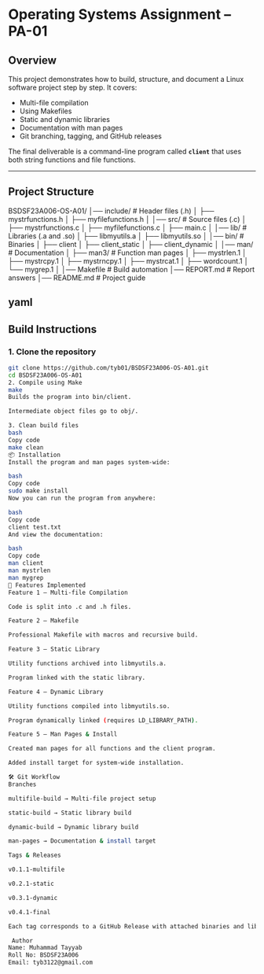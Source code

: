 # Operating Systems Assignment – PA-01  

## Overview  
This project demonstrates how to build, structure, and document a Linux software project step by step. It covers:  
- Multi-file compilation  
- Using Makefiles  
- Static and dynamic libraries  
- Documentation with man pages  
- Git branching, tagging, and GitHub releases  

The final deliverable is a command-line program called **`client`** that uses both string functions and file functions.  

---

##  Project Structure  

BSDSF23A006-OS-A01/
│── include/ # Header files (.h)
│ ├── mystrfunctions.h
│ ├── myfilefunctions.h
│
│── src/ # Source files (.c)
│ ├── mystrfunctions.c
│ ├── myfilefunctions.c
│ ├── main.c
│
│── lib/ # Libraries (.a and .so)
│ ├── libmyutils.a
│ ├── libmyutils.so
│
│── bin/ # Binaries
│ ├── client
│ ├── client_static
│ ├── client_dynamic
│
│── man/ # Documentation
│ ├── man3/ # Function man pages
│ ├── mystrlen.1
│ ├── mystrcpy.1
│ ├── mystrncpy.1
│ ├── mystrcat.1
│ ├── wordcount.1
│ └── mygrep.1
│
│── Makefile # Build automation
│── REPORT.md # Report answers
│── README.md # Project guide

yaml
---
##  Build Instructions  

### 1. Clone the repository  
```bash
git clone https://github.com/tyb01/BSDSF23A006-OS-A01.git
cd BSDSF23A006-OS-A01
2. Compile using Make
make
Builds the program into bin/client.

Intermediate object files go to obj/.

3. Clean build files
bash
Copy code
make clean
📦 Installation
Install the program and man pages system-wide:

bash
Copy code
sudo make install
Now you can run the program from anywhere:

bash
Copy code
client test.txt
And view the documentation:

bash
Copy code
man client
man mystrlen
man mygrep
🔑 Features Implemented
Feature 1 – Multi-file Compilation

Code is split into .c and .h files.

Feature 2 – Makefile

Professional Makefile with macros and recursive build.

Feature 3 – Static Library

Utility functions archived into libmyutils.a.

Program linked with the static library.

Feature 4 – Dynamic Library

Utility functions compiled into libmyutils.so.

Program dynamically linked (requires LD_LIBRARY_PATH).

Feature 5 – Man Pages & Install

Created man pages for all functions and the client program.

Added install target for system-wide installation.

🛠 Git Workflow
Branches

multifile-build → Multi-file project setup

static-build → Static library build

dynamic-build → Dynamic library build

man-pages → Documentation & install target

Tags & Releases

v0.1.1-multifile

v0.2.1-static

v0.3.1-dynamic

v0.4.1-final

Each tag corresponds to a GitHub Release with attached binaries and libraries.

 Author
Name: Muhammad Tayyab
Roll No: BSDSF23A006
Email: tyb3122@gmail.com
